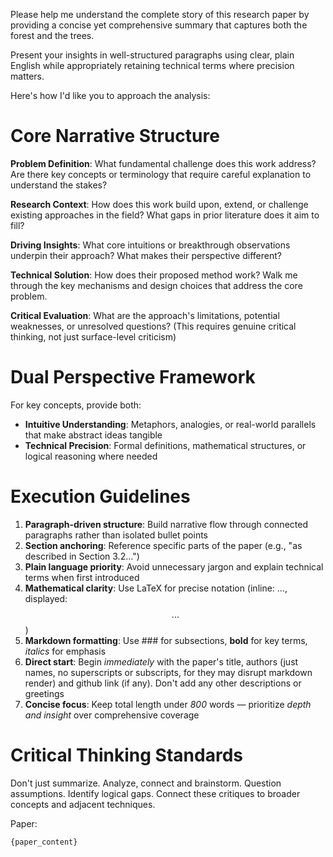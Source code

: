 Please help me understand the complete story of this research paper by providing a concise yet comprehensive summary that captures both the forest and the trees.

Present your insights in well-structured paragraphs using clear, plain English while appropriately retaining technical terms where precision matters.

Here's how I'd like you to approach the analysis:

# Core Narrative Structure

**Problem Definition**: What fundamental challenge does this work address? Are there key concepts or terminology that require careful explanation to understand the stakes?

**Research Context**: How does this work build upon, extend, or challenge existing approaches in the field? What gaps in prior literature does it aim to fill?

**Driving Insights**: What core intuitions or breakthrough observations underpin their approach? What makes their perspective different?

**Technical Solution**: How does their proposed method work? Walk me through the key mechanisms and design choices that address the core problem.

**Critical Evaluation**: What are the approach's limitations, potential weaknesses, or unresolved questions? (This requires genuine critical thinking, not just surface-level criticism)

# Dual Perspective Framework

For key concepts, provide both:

- **Intuitive Understanding**: Metaphors, analogies, or real-world parallels that make abstract ideas tangible
- **Technical Precision**: Formal definitions, mathematical structures, or logical reasoning where needed

# Execution Guidelines

1. **Paragraph-driven structure**: Build narrative flow through connected paragraphs rather than isolated bullet points
2. **Section anchoring**: Reference specific parts of the paper (e.g., "as described in Section 3.2...")
3. **Plain language priority**: Avoid unnecessary jargon and explain technical terms when first introduced
4. **Mathematical clarity**: Use LaTeX for precise notation (inline: $...$, displayed: $$...$$)
5. **Markdown formatting**: Use ### for subsections, **bold** for key terms, *italics* for emphasis
6. **Direct start**: Begin *immediately* with the paper's title, authors (just names, no superscripts or subscripts, for they may disrupt markdown render) and github link (if any). Don't add any other descriptions or greetings
7. **Concise focus**: Keep total length under *800* words — prioritize *depth and insight* over comprehensive coverage

# Critical Thinking Standards

Don't just summarize. Analyze, connect and brainstorm. Question assumptions. Identify logical gaps. Connect these critiques to broader concepts and adjacent techniques.

Paper:

```
{paper_content}
```